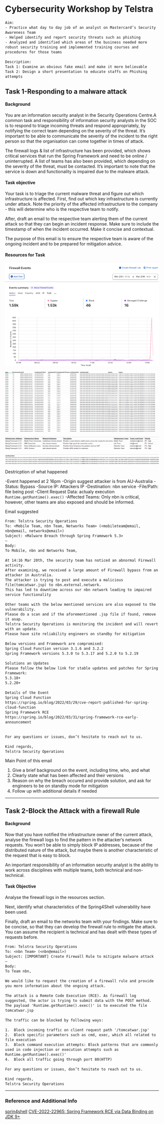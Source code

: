 # Cybersecurity Workshop by Telstra

```
Aim: 
- Practice what day to day job of an analyst on Mastercard’s Security Awareness Team
- Helped identify and report security threats such as phishing 
- Analyzed and identified which areas of the business needed more robust security training and implemented training courses and procedures for those teams

Description:
Task 1: Examine an obvious fake email and make it more believable 
Task 2: Design a short presentation to educate staffs on Phishing attempts
```

## Task 1-Responding to a malware attack

#### Background

You are an information security analyst in the Security Operations Centre.A common task and responsibility of information security
analysts in the SOC is to respond to triage incoming threats and respond appropriately, by notifying the correct team depending on
the severity of the threat. It’s important to be able to communicate the severity of the incident to the right person so that
the organisation can come together in times of attack.

The firewall logs & list of infrastructure has been provided, which shows critical services that run the Spring Framework and need
to be online / uninterrupted. A list of teams has also been provided, which depending on the severity of the threat, must be contacted.
It’s important to note that the service is down and functionality is impaired due to the malware attack.

#### Task objective

Your task is to triage the current malware threat and figure out which infrastructure is affected.
First, find out which key infrastructure is currently under attack. Note the priority of the affected
infrastructure to the company - this will determine who is the respective team to notify.

After, draft an email to the respective team alerting them of the current attack so that they can begin an incident response.
Make sure to include the timestamp of when the incident occurred. Make it concise and contextual.

The purpose of this email is to ensure the respective team is aware of the ongoing incident and to be prepared for mitigation advice.

#### Resources for Task

![Firewall Dashboard](Links/FirewallDashboard.png)

![Firewall Log](Links/FirewallLog.png)

![Affected Infrastructure](Links/AffectedInfrastructure.png)

![Actual Payload](Links/Payload.png)

Destricption of what happened

-Event happened at 2 16pm
-Origin suggest attacker is from AU-Australia
-Status: Bypass
-Source IP: Attackers IP
-Destination: nbn service
-File/Path: file being post
-Client Request Data: actualy execution `Runtime.getRuntime().exec()`
-Affected Teams: Only nbn is critical, however, other teams are also exposed and should be informed.

Email suggested
```
From: Telstra Security Operations
To: <Mobile Team, nbn Team, Networks Team> (<mobileteam@email, nbn@email, networks@email>)
Subject: <Malware Breach through Spring Framework 5.3>
—
Body: 
To Mobile, nbn and Networks Team,

At 14:16 Mar 20th, the security team has noticed an abnormal Firewall activity.
After examining, we received a large amount of Firewall bypass from an attacker in Australia. 
The attacker is trying to post and execute a malicious file(tomcatwar.jsp) to nbn.external.network.
This has led to downtime across our nbn network leading to impaired service functionality

Other teams with the below mentioned services are also exposed to the vulnerability.
Please do a scan and if the aforementioned .jsp file if found, remove it asap.
Telstra Security Operations is monitoring the incident and will revert with an update.
Please have site reliability engineers on standby for mitigation

Below versions and Framework are compromised:
Spring Cloud Function version 3.1.6 and 3.2.2
Spring Framework versions 5.3.0 to 5.3.17 and 5.2.0 to 5.2.19

Solutions an Updates
Please follow the below link for stable updates and patches for Spring Framework:
5.3.18+
5.2.20+

Details of the Event
Spring Cloud Function 
https://spring.io/blog/2022/03/29/cve-report-published-for-spring-cloud-function
Spring Framework RCE
https://spring.io/blog/2022/03/31/spring-framework-rce-early-announcement


For any questions or issues, don’t hesitate to reach out to us.

Kind regards,
Telstra Security Operations

```
Main Point of this email
1. Give a brief background on the event, including time, who, and what
2. Clearly state what has been affected and their versions
3. Reason on why the breach occured and provide solution, and ask for engineers to be on standby mode for mitigation
4. Follow up with additional details if needed

---

## Task 2-Block the Attack with a firewall Rule

#### Background

Now that you have notified the infrastructure owner of the current attack, analyse the firewall logs to find the pattern in the attacker’s network requests. You won’t be able to simply block IP addresses, because of the distributed nature of the attack, but maybe there is another characteristic of the request that is easy to block.

An important responsibility of an information security analyst is the ability to work across disciplines with multiple teams, both technical and non-technical.

#### Task Objective
Analyse the firewall logs in the resources section.

Next, identify what characteristics of the Spring4Shell vulnerability have been used.

Finally, draft an email to the networks team with your findings. Make sure to be concise, so that they can develop the firewall rule to mitigate the attack. You can assume the recipient is technical and has dealt with these types of requests before.

```
From: Telstra Security Operations
To: <nbn Team> (<nbn@email>)
Subject: [IMPORTANT] Create Firewall Rule to mitigate malware attack
—
Body: 
To Team nbn, 

We would like to request the creation of a firewall rule and provide you more information about the ongoing attack.

The attack is a Remote Code Execution (RCE). As firewall log suggested, the actor is trying to submit data with the POST method. The payload 'Runtime.getRuntime().exec()' is to executed the file tomcatwar.jsp

The traffic can be blocked by following ways:

1.	Block incoming traffic on client request path '/tomcatwar.jsp'
2.	Block specific parameters such as cmd, exec, which all related to file execution
3.	Block command execution attempts: Block patterns that are commonly used in code injection or execution attempts such as Runtime.getRuntime().exec()'
4.  Block all traffic going through port 80(HTTP)

For any questions or issues, don’t hesitate to reach out to us.

Kind regards,
Telstra Security Operations

```
---
### Reference and Additional Info
[sprin4shell](https://www.cisa.gov/news-events/alerts/2022/04/01/spring-releases-security-updates-addressing-spring4shell-and-spring)
[CVE-2022-22965: Spring Framework RCE via Data Binding on JDK 9+](https://spring.io/security/cve-2022-22965)
